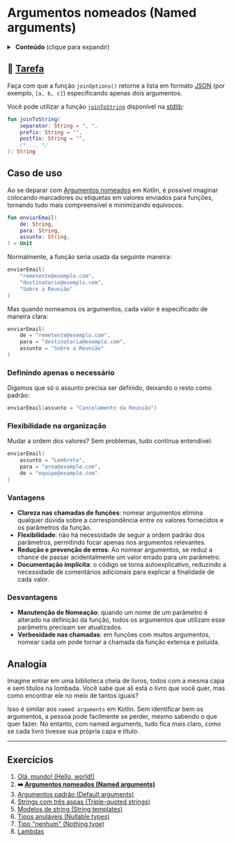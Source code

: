 # Argumentos nomeados (Named arguments)

<details>
<summary> <b>Conteúdo</b> (clique para expandir) </summary>

<!-- TOC -->
* [Argumentos nomeados (Named arguments)](#argumentos-nomeados-named-arguments)
  * [🔗 Tarefa](#-tarefa)
  * [Caso de uso](#caso-de-uso)
    * [Definindo apenas o necessário](#definindo-apenas-o-necessário)
    * [Flexibilidade na organização](#flexibilidade-na-organização)
    * [Vantagens](#vantagens)
    * [Desvantagens](#desvantagens)
  * [Analogia](#analogia)
  * [Exercícios](#exercícios)
<!-- TOC -->

</details>

## 🔗 [Tarefa](https://play.kotlinlang.org/koans/Introduction/Named%20arguments/Task.kt)

Faça com que a função `joinOptions()` retorne a lista em formato [JSON](https://pt.wikipedia.org/wiki/JSON) (por exemplo, `[a, b, c]`)
especificando apenas dois argumentos.

Você pode utilizar a função [`joinToString`](https://kotlinlang.org/api/latest/jvm/stdlib/kotlin.collections/join-to-string.html) disponível
na [stdlib](https://kotlinlang.org/api/latest/jvm/stdlib/):

```kotlin
fun joinToString(
    separator: String = ", ",
    prefix: String = "",
    postfix: String = "",
    /* ... */
): String
```

## Caso de uso

Ao se deparar com [Argumentos nomeados](https://kotlinlang.org/docs/kotlin-tour-functions.html#named-arguments) em Kotlin, é possível imaginar
colocando marcadores ou etiquetas em valores enviados para funções, tornando tudo mais compreensível e minimizando equívocos.

```kotlin
fun enviarEmail(
    de: String,
    para: String,
    assunto: String,
) = Unit
```

Normalmente, a função seria usada da seguinte maneira:

```kotlin
enviarEmail(
    "remetente@exemplo.com",
    "destinatario@exemplo.com",
    "Sobre a Reunião"
)
```

Mas quando nomeamos os argumentos, cada valor é especificado de maneira clara:

```kotlin
enviarEmail(
    de = "remetente@exemplo.com",
    para = "destinataria@exemplo.com",
    assunto = "Sobre a Reunião"
)
```

### Definindo apenas o necessário

Digamos que só o assunto precisa ser definido, deixando o resto como padrão:

```kotlin
enviarEmail(assunto = "Cancelamento da Reunião")
```

### Flexibilidade na organização

Mudar a ordem dos valores? Sem problemas, tudo continua entendível:

```kotlin
enviarEmail(
    assunto = "Lembrete",
    para = "area@example.com",
    de = "equipe@example.com"
)
```

### Vantagens

- **Clareza nas chamadas de funções**: nomear argumentos elimina qualquer dúvida sobre a correspondência entre os valores fornecidos e
  os parâmetros da função.
- **Flexibilidade**: não há necessidade de seguir a ordem padrão dos parâmetros, permitindo focar apenas nos argumentos relevantes.
- **Redução e prevenção de erros**: Ao nomear argumentos, se reduz a chance de passar acidentalmente um valor errado para um parâmetro.
- **Documentação implícita**: o código se torna autoexplicativo, reduzindo a necessidade de comentários adicionais para explicar a
  finalidade de cada valor.

### Desvantagens

- **Manutenção de Nomeação**: quando um nome de um parâmetro é alterado na definição da função, todos os argumentos que utilizam esse parâmetro
  precisam ser atualizados.
- **Verbosidade nas chamadas**: em funções com muitos argumentos, nomear cada um pode tornar a chamada da função extensa e poluída.

## Analogia

Imagine entrar em uma biblioteca cheia de livros, todos com a mesma capa e sem títulos na lombada. Você sabe que ali está o livro que você
quer, mas como
encontrar ele no meio de tantos iguais?

Isso é similar aos `named arguments` em Kotlin. Sem identificar bem os argumentos, a pessoa pode facilmente se perder, mesmo sabendo o que
quer fazer. No entanto, com named arguments, tudo fica mais claro, como se cada livro tivesse sua própria capa e título.

---

## Exercícios

1. [Olá, mundo! (Hello, world!)](https://github.com/rsicarelli/kotlin-koans-edu-br/blob/main/koans/src/commonMain/kotlin/com/rsicarelli/koansbr/introduction/helloWorld/README.md)
2. **➡️ [Argumentos nomeados (Named arguments)](
   https://github.com/rsicarelli/kotlin-koans-edu-br/blob/main/koans/src/commonMain/kotlin/com/rsicarelli/koansbr/introduction/namedArguments/README.md
   )**
3. [Argumentos padrão (Default arguments)](https://github.com/rsicarelli/kotlin-koans-edu-br/blob/main/koans/src/commonMain/kotlin/com/rsicarelli/koansbr/introduction/defaultArguments/README.md)
4. [Strings com três aspas (Triple-quoted strings)](https://github.com/rsicarelli/kotlin-koans-edu-br/blob/main/koans/src/commonMain/kotlin/com/rsicarelli/koansbr/introduction/tripleQuotedStrings/README.md)
5. [Modelos de string (String templates)](https://github.com/rsicarelli/kotlin-koans-edu-br/blob/main/koans/src/commonMain/kotlin/com/rsicarelli/koansbr/introduction/stringTemplates/README.md)
6. [Tipos anuláveis (Nullable types)](https://github.com/rsicarelli/kotlin-koans-edu-br/blob/main/koans/src/commonMain/kotlin/com/rsicarelli/koansbr/introduction/nullableTypes/README.md)
7. [Tipo "nenhum" (Nothing type)](https://github.com/rsicarelli/kotlin-koans-edu-br/blob/main/koans/src/commonMain/kotlin/com/rsicarelli/koansbr/introduction/nothingType/README.md)
8. [Lambdas](https://github.com/rsicarelli/kotlin-koans-edu-br/blob/main/koans/src/commonMain/kotlin/com/rsicarelli/koansbr/introduction/lambdas/README.md)
